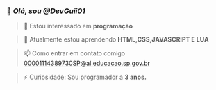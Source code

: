### 👋 *Olá, sou @DevGuii01*

> 👀 Estou interessado em **programação**

> 🌱 Atualmente estou aprendendo **HTML,CSS,JAVASCRIPT E LUA**

> 📫 Como entrar em contato comigo 00001114389730SP@al.educacao.sp.gov.br

> ⚡ Curiosidade: Sou programador a **3 anos.**
